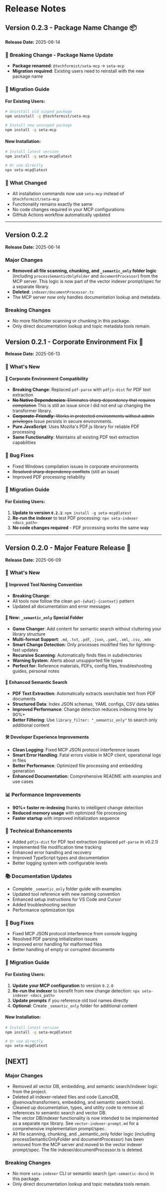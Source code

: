 # Release Notes

## Version 0.2.3 - Package Name Change 📦

**Release Date:** 2025-06-14

### 🔄 **Breaking Change - Package Name Update**

- **Package renamed**: `@techformist/seta-mcp` → `seta-mcp`
- **Migration required**: Existing users need to reinstall with the new package name

### 🚀 **Migration Guide**

#### For Existing Users:

```bash
# Uninstall old scoped package
npm uninstall -g @techformist/seta-mcp

# Install new unscoped package
npm install -g seta-mcp
```

#### New Installation:

```bash
# Install latest version
npm install -g seta-mcp@latest

# Or use directly
npx seta-mcp@latest
```

### 📝 **What Changed**

- All installation commands now use `seta-mcp` instead of `@techformist/seta-mcp`
- Functionality remains exactly the same
- No code changes required in your MCP configurations
- GitHub Actions workflow automatically updated

---

## Version 0.2.2

**Release Date:** 2025-06-14

### Major Changes

- **Removed all file scanning, chunking, and `_semantic_only` folder logic** (including `processSemanticOnlyFolder` and `documentProcessor`) from the MCP server. This logic is now part of the vector indexer prompt/spec for a separate library.
- **Deleted**: `indexer/documentProcessor.ts`
- The MCP server now only handles documentation lookup and metadata.

### Breaking Changes

- No more file/folder scanning or chunking in this package.
- Only direct documentation lookup and topic metadata tools remain.

## Version 0.2.1 - Corporate Environment Fix 🏢

**Release Date:** 2025-06-13

### 🎯 **What's New**

#### 🔧 **Corporate Environment Compatibility**

- **Breaking Change**: Replaced `pdf-parse` with `pdfjs-dist` for PDF text extraction
- ~~**No Native Dependencies**: Eliminates sharp dependency that requires compilation~~ This is still an issue since I did not end up changing the transformer library.
- ~~**Corporate-Friendly**: Works in protected environments without admin privileges~~ Issue persists in secure environments.
- **Pure JavaScript**: Uses Mozilla's PDF.js library for reliable PDF processing
- **Same Functionality**: Maintains all existing PDF text extraction capabilities

### 🐛 **Bug Fixes**

- Fixed Windows compilation issues in corporate environments
- ~~Resolved sharp dependency conflicts~~ (still an issue)
- Improved PDF processing reliability

### 🚀 **Migration Guide**

#### For Existing Users:

1. **Update to version `0.2.1`**: `npm install -g seta-mcp@latest`
2. **Re-run the indexer** to test PDF processing: `npx seta-indexer <docs_path>`
3. **No code changes required** - PDF processing works the same way

---

## Version 0.2.0 - Major Feature Release 🚀

**Release Date:** 2025-06-09

### 🎯 **What's New**

#### 🔧 **Improved Tool Naming Convention**

- **Breaking Change**:
- All tools now follow the clean `get-{what}-{context}` pattern
- Updated all documentation and error messages

#### 📁 **New: `_semantic_only` Special Folder**

- **Game Changer**: Add content for semantic search without cluttering your library structure
- **Multi-format Support**: `.md`, `.txt`, `.pdf`, `.json`, `.yaml`, `.xml`, `.csv`, `.mdx`
- **Smart Change Detection**: Only processes modified files for lightning-fast updates
- **Recursive Scanning**: Automatically finds files in subdirectories
- **Warning System**: Alerts about unsupported file types
- **Perfect for**: Reference materials, PDFs, config files, troubleshooting guides, personal notes

#### 🧠 **Enhanced Semantic Search**

- **PDF Text Extraction**: Automatically extracts searchable text from PDF documents
- **Structured Data**: Index JSON schemas, YAML configs, CSV data tables
- **Improved Performance**: Change detection reduces indexing time by 90%+
- **Better Filtering**: Use `library_filter: "_semantic_only"` to search only additional content

#### 🛠️ **Developer Experience Improvements**

- **Clean Logging**: Fixed MCP JSON protocol interference issues
- **Smart Error Handling**: Fatal errors visible in MCP client, operational logs in files
- **Better Performance**: Optimized file processing and embedding generation
- **Enhanced Documentation**: Comprehensive README with examples and use cases

### 📊 **Performance Improvements**

- **90%+ faster re-indexing** thanks to intelligent change detection
- **Reduced memory usage** with optimized file processing
- **Faster startup** with improved initialization sequence

### 🔧 **Technical Enhancements**

- Added `pdfjs-dist` for PDF text extraction (replaced `pdf-parse` in v0.2.1)
- Implemented file modification time tracking
- Enhanced error handling and recovery
- Improved TypeScript types and documentation
- Better logging system with configurable levels

### 📚 **Documentation Updates**

- Complete `_semantic_only` folder guide with examples
- Updated tool reference with new naming convention
- Enhanced setup instructions for VS Code and Cursor
- Added troubleshooting section
- Performance optimization tips

### 🐛 **Bug Fixes**

- Fixed MCP JSON protocol interference from console logging
- Resolved PDF parsing initialization issues
- Improved error handling for malformed files
- Better handling of empty or corrupted documents

### 🚀 **Migration Guide**

#### For Existing Users:

1. **Update your MCP configuration** to version `0.2.0`
2. **Re-run the indexer** to benefit from new change detection: `npx seta-indexer <docs_path>`
3. **Update prompts** if you reference old tool names directly
4. **Optional**: Create `_semantic_only` folder for additional content

#### New Installation:

```bash
# Install latest version
npm install -g seta-mcp@latest

# Or use directly
npx seta-mcp@latest
```

## [NEXT]

### Major Changes

- Removed all vector DB, embedding, and semantic search/indexer logic from the project.
- Deleted all indexer-related files and code (LanceDB, @xenova/transformers, embedding, and semantic search tools).
- Cleaned up documentation, types, and utility code to remove all references to semantic search and vector DB.
- The vector DB/indexer functionality is now intended to be implemented as a separate npx library. See `vector-indexer-prompt.md` for a comprehensive implementation prompt/spec.
- All file scanning, chunking, and \_semantic_only folder logic (including processSemanticOnlyFolder and documentProcessor) has been removed from the MCP server and moved to the vector indexer prompt/spec. The file indexer/documentProcessor.ts is deleted.

### Breaking Changes

- No more `seta-indexer` CLI or semantic search (`get-semantic-docs`) in this package.
- Only direct documentation lookup and topic metadata tools remain.
